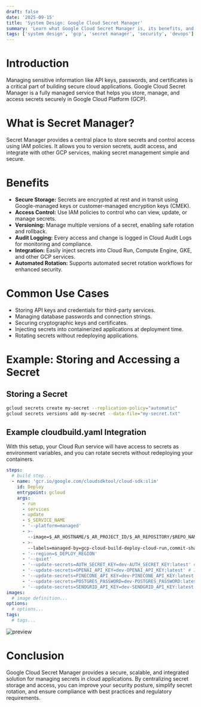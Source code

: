 ```yaml
---
draft: false
date: '2025-09-15'
title: 'System Design: Google Cloud Secret Manager'
summary: 'Learn what Google Cloud Secret Manager is, its benefits, and how to securely manage secrets for your applications in GCP.'
tags: ['system design', 'gcp', 'secret manager', 'security', 'devops']
---
```


# Introduction

Managing sensitive information like API keys, passwords, and certificates is a critical part of building secure cloud applications. Google Cloud Secret Manager is a fully managed service that helps you store, manage, and access secrets securely in Google Cloud Platform (GCP).

# What is Secret Manager?

Secret Manager provides a central place to store secrets and control access using IAM policies. It allows you to version secrets, audit access, and integrate with other GCP services, making secret management simple and secure.

# Benefits

- **Secure Storage:** Secrets are encrypted at rest and in transit using Google-managed keys or customer-managed encryption keys (CMEK).
- **Access Control:** Use IAM policies to control who can view, update, or manage secrets.
- **Versioning:** Manage multiple versions of a secret, enabling safe rotation and rollback.
- **Audit Logging:** Every access and change is logged in Cloud Audit Logs for monitoring and compliance.
- **Integration:** Easily inject secrets into Cloud Run, Compute Engine, GKE, and other GCP services.
- **Automated Rotation:** Supports automated secret rotation workflows for enhanced security.

# Common Use Cases

- Storing API keys and credentials for third-party services.
- Managing database passwords and connection strings.
- Securing cryptographic keys and certificates.
- Injecting secrets into containerized applications at deployment time.
- Rotating secrets without redeploying applications.

# Example: Storing and Accessing a Secret

## Storing a Secret

```sh
gcloud secrets create my-secret --replication-policy="automatic"
gcloud secrets versions add my-secret --data-file="my-secret.txt"
```

## Example cloudbuild.yaml Integration

With this setup, your Cloud Run service will have access to secrets as environment variables, and you can rotate secrets without redeploying your containers.

```yaml
steps:
  # build step...
  - name: 'gcr.io/google.com/cloudsdktool/cloud-sdk:slim'
    id: Deploy
    entrypoint: gcloud
    args:
      - run
      - services
      - update
      - $_SERVICE_NAME
      - '--platform=managed'
      - >-
        --image=$_AR_HOSTNAME/$_AR_PROJECT_ID/$_AR_REPOSITORY/$REPO_NAME/$_SERVICE_NAME:$COMMIT_SHA
      - >-
        --labels=managed-by=gcp-cloud-build-deploy-cloud-run,commit-sha=$COMMIT_SHA,gcb-build-id=$BUILD_ID,gcb-trigger-id=$_TRIGGER_ID
      - '--region=$_DEPLOY_REGION'
      - '--quiet'
      - '--update-secrets=AUTH_SECRET_KEY=dev-AUTH_SECRET_KEY:latest' # Inject secret as runtime ENV var
      - '--update-secrets=OPENAI_API_KEY=dev-OPENAI_API_KEY:latest' # Inject secret as runtime ENV var
      - '--update-secrets=PINECONE_API_KEY=dev-PINECONE_API_KEY:latest' # Inject secret as runtime ENV var
      - '--update-secrets=POSTGRES_PASSWORD=dev-POSTGRES_PASSWORD:latest' # Inject secret as runtime ENV var
      - '--update-secrets=SENDGRID_API_KEY=dev-SENDGRID_API_KEY:latest' # Inject secret as runtime ENV var
images:
  # image definition...
options:
  # options...
tags:
  # tags...
```

<img src="/static/images/secret-manager.png" alt="preview" />

# Conclusion

Google Cloud Secret Manager provides a secure, scalable, and integrated solution for managing secrets in cloud applications. By centralizing secret storage and access, you can improve your security posture, simplify secret rotation, and ensure compliance with best practices and regulatory requirements.
